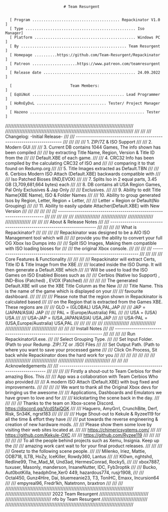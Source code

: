 
                              # Team Resurgent   
                                                                             
                                                                          
      [ Program ....................................... Repackinator V1.0 ]
      [ Type ................................................. Iso Manager]
      [ Platform ............................................. Windows PC ]
      [ By ............................................... Team Resurgent ]
      [ Homepage ..........https://github.com/Team-Resurgent/Repackinator ]
      [ Patreon ....................https://www.patreon.com/teamresurgent ]
	  [ Release date ......................................... 24.09.2022 ]
	  
	  [                          Team Members:                            ]
	  [ EqUiNoX ......................................... Lead Programmer ]
	  [ HoRnEyDvL ............................... Tester/ Project Manager ]
	  [ Hazeno ................................................... Tester ]
	  

/////////////////////////////////////////////////////////////////////////////////
/////////////////////////////////////////////////////////////////////////////////
///                                                                           ///
///   Changelog: -Initial Release-                                            ///
///  -----------------------------------------------------------------------  ///
///                                                                           ///
///  1.  ZIP/7Z & ISO Support                                                 ///
///  2.  Modern GUI                                                           ///
///  3.  Current DB contains 1044 Games, The info shown has been compiled     ///
///      by extracting Title Name, Region, Version & Title ID from the        ///
///      Default.XBE of each game.                                            ///
///  4.  CRC32 Info has been compiled by the calculating CRC32 of ISO and     ///
///      comparing it to that found on Redump.org                             ///
///  5.  Title Images extracted as Default.TBN                                ///
///  6.  Cerbios Modern ISO Attach (Default.XBE) backwards compatible with    ///
///      Iso Patched Bioses (IND,EVOX)                                        ///
///  7.  Splits Iso in 2 equal parts, 3.45 GB (3,709,681,664 bytes) each      ///
///  8.  DB contains all USA Region Games, Pal Only Exclusives & Jap Only     ///
///      Exclusives.                                                          ///
///  9.  Ability to edit Title Name(XBE Name), ISO & Folder Names             ///
///  10. Ability to group generated Isos by Region, Letter, Region + Letter,  ///
///      Letter + Region or Default(No Grouping)                              ///
///  11. Ability to easily update Attacher(Default.XBE) with New Version      ///
///                                                                           ///
///                                                                           ///
///  -----------------------------------------------------------------------  ///
///                                                                           ///
///                                                                           ///
////////////////                                                 ////////////////
////////////////                                                 ////////////////
///                                                                           ///
///  About & Release Notes                                                    ///
///  -----------------------------------------------------------------------  ///
///                                                                           ///
///                What is Repackinator?                                      ///
///                                                                           ///
///  Repackinator was designed to be a AIO ISO Management tool which will     ///
///  provide you the ability to convert your full OG Xbox Iso Dumps into      ///
///  Split ISO Images, Making them compatible with ISO loading bioses for     ///
///  the original Xbox console.                                               ///
///                                                                           ///
///  -----------------------------------------------------------------------  ///
///                                                                           ///
///                     Core Features & Functionality                         ///
///                                                                           ///
///  Repackinator will extract Certs, Title ID & Title Image from the XBE     ///
///  located inside the ISO Dump. It will then generate a Default.XBE which   ///
///  Will be used to load the ISO Games on ISO Enabled Bioses such as         ///
///  Cerbios (Native Iso Support) , IND-Bios (Patched) , EVOX (Patched)       ///
///                                                                           ///
///  The generated Default.XBE will use the XBE Title Colunm as the New       ///
///  Title Name. This is the name of the game which is displayed on your      ///
///  favourite dashboard.                                                     ///
///                                                                           ///
///  Please note that the region shown in Repackinator is calculated based    ///
///  on the Region that is extracted from the Games XBE. These regions are    ///
///  GLO = (GLOBAL) USA,PAL,JAP                                               ///
///  JAP = (JAPAN/ASIA) JAP                                                   ///
///  PAL = (Europe/Australia) PAL                                             ///
///  USA = (USA) USA                                                          ///
///  USA-JAP = (USA,JAPAN/ASIA) USA,JAP                                       ///
///  USA-PAL = (USA,Europe/Australia) USA,PAL                                 ///
///                                                                           ///
///                                                                           ///
////////////////                                                 ////////////////
////////////////                                                 ////////////////
///                                                                           ///
///  Install Notes                                                            ///
///  -----------------------------------------------------------------------  ///
///                                                                           ///
///  Run RepackinatorUI.exe.                                                  ///
///  Select Grouping Type.                                                    ///
///  Set Input Folder. (Path to your Redump .ZIP/.7Z or .ISO) Files           ///
///  Set Output Path. (Path to where you want to save your processed game     ///
///  Click On Process, Sit back while Repackinator does the hard work for you ///
///                                                                           ///
///                                                                           ///
///                                                                           ///
////////////////                                                 ////////////////
////////////////                                                 ////////////////
///                                                                           ///
///  Acknowledgements                                                         ///
///  -----------------------------------------------------------------------  ///
///                                                                           ///
///  Firstly a shout-out to Team Cerbios for their amazing Bios. This         ///
///  App was a collaboration with Team Cerbios Who also provided              ///
///  A modern ISO Attach (Default.XBE) with bug fixed and improvements.       ///
///                                                                           ///
///  We want to thank all the Original Xbox devs for bringing us the awesome  ///
///  Applications, Dashboards and Emulators we have grown to love and for     ///
///  kickstarting the scene back in the day.                                  ///
///                                                                           ///
///  Thanks to the team on Xbox-scene Discord. https://discord.gg/VcdSfajQGK  ///
///  Haguero, AmyGrrl, CrunchBite, Derf, Risk, Sn34K, ngrst183                ///
///                                                                           ///
///  Huge Shout-out to Kekule & Ryzee119 for all the time & effort they have  ///
///  put towards the reverse engineering & creation of new hardware mods.     ///
///  Please show them some love by visiting their web sites located at.       ///
///  https://chimericsystems.com/                                             ///
///  https://github.com/Kekule-OXC                                            ///
///  https://github.com/Ryzee119                                              ///
///                                                                           ///
///                                                                           ///
///  To all the people behind projects such as Xemu, Insignia. Keep up the    ///
///  amazing work cant wait to for your final product releases.               ///
///                                                                           ///
///  Greetz to the following scene people.                                    ///
///  Milenko, Iriez, Mattie, ODB718, ILTB, HoZy, IceKiller, Rowdy360, Lantus  ///
///  Kl0wn, nghtshd, Redline99, The_Mad_M, Und3ad, HermesConrad, Rocky5,      ///
///  xbox7887, tuxuser, Masonly, manderson, InsaneNutter, IDC, Fyb3roptik     ///
///  Bucko, Aut0botKilla, headph0ne,Xer0 449, hazardous774, rusjr1908,        ///
///  Octal450, Gunz4Hire, Dai, bluemeanie23, T3, ToniHC, Emaxx, Incursion64   ///
///  empyreal96, Fredr1kh, Natetronn, braxtron                                ///
///                                                                           ///
/////////////////////////////////////////////////////////////////////////////////
///////////////////////////// 2022 Team Resurgent ///////////////////////////////
///////////////////////////// nfo by Team Resurgent /////////////////////////////
/////////////////////////////////////////////////////////////////////////////////